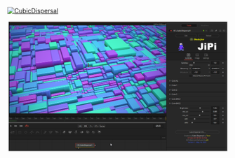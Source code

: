 

<!-- +++ DO NOT REMOVE THIS COMMENT +++ DO NOT ADD OR EDIT ANY TEXT BEFORE THIS LINE +++ IT WOULD BE A REALLY BAD IDEA +++ -->

[![CubicDispersal](https://user-images.githubusercontent.com/78935215/168441827-e06b134f-7c7b-4321-86ec-589a4ffb8ba4.gif)](CubicDispersal.fuse)


[![Screenshot](CubicDispersal_screenshot.png)](https://www.shadertoy.com/view/fldXWS "View on Shadertoy.com")

<!-- +++ DO NOT REMOVE THIS COMMENT +++ DO NOT EDIT ANY TEXT THAT COMES AFTER THIS LINE +++ TRUST ME: JUST DON'T DO IT +++ -->

